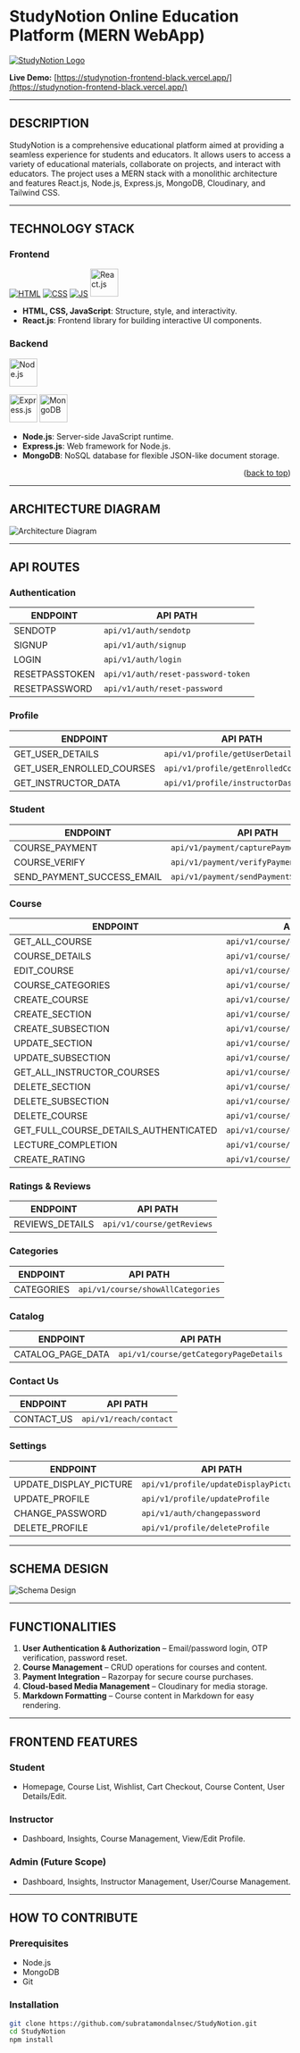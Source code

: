 # StudyNotion Online Education Platform (MERN WebApp) 

[![StudyNotion Logo](https://res.cloudinary.com/dvpulu3cc/image/upload/v1702489710/Screenshot_2023-12-13_231558_dwyhv3.png)](https://studynotion-frontend-black.vercel.app/)

**Live Demo:** [https://studynotion-frontend-black.vercel.app/](https://studynotion-frontend-black.vercel.app/)

---

## DESCRIPTION

StudyNotion is a comprehensive educational platform aimed at providing a seamless experience for students and educators. It allows users to access a variety of educational materials, collaborate on projects, and interact with educators. The project uses a MERN stack with a monolithic architecture and features React.js, Node.js, Express.js, MongoDB, Cloudinary, and Tailwind CSS.

---

## TECHNOLOGY STACK

### Frontend
<p>
  <a href="https://www.w3schools.com/html/"><img src="https://img.icons8.com/color/70/000000/html-5--v1.png" alt="HTML" /></a>
  <a href="https://www.w3schools.com/css/"><img src="https://img.icons8.com/color/70/000000/css3.png" alt="CSS" /></a>
  <a href="https://www.w3schools.com/js/"><img src="https://img.icons8.com/color/70/000000/javascript--v1.png" alt="JS" /></a>
  <a href="https://reactjs.org/"><img src="https://upload.wikimedia.org/wikipedia/commons/a/a7/React-icon.svg" alt="React.js" width="50" height="50" /></a>
</p>

- **HTML, CSS, JavaScript**: Structure, style, and interactivity.
- **React.js**: Frontend library for building interactive UI components.

### Backend
<p>
  <a href="https://nodejs.org/"><img src="https://e7.pngegg.com/pngimages/247/558/png-clipart-node-js-javascript-express-js-npm-react-github-angle-text.png" alt="Node.js" width="50" height="50" /></a>
  <div style="background-color: white; display: inline-block;">
  <img src="https://cdn.icon-icons.com/icons2/2699/PNG/512/expressjs_logo_icon_169185.png" alt="Express.js" width="50" height="50" />
</div>
  <a href="https://www.mongodb.com/docs/"><img src="https://w7.pngwing.com/pngs/956/695/png-transparent-mongodb-original-wordmark-logo-icon-thumbnail.png" alt="MongoDB" width="50" height="50" /></a>
</p>

- **Node.js**: Server-side JavaScript runtime.
- **Express.js**: Web framework for Node.js.
- **MongoDB**: NoSQL database for flexible JSON-like document storage.

<p align="right">(<a href="#top">back to top</a>)</p>

---

## ARCHITECTURE DIAGRAM

![Architecture Diagram](https://res.cloudinary.com/dvpulu3cc/image/upload/v1699036870/Screenshot_2023-11-04_000952_argzj8.jpg)

---

## API ROUTES

### Authentication
| ENDPOINT       | API PATH                        |
|----------------|---------------------------------|
| SENDOTP        | `api/v1/auth/sendotp`           |
| SIGNUP         | `api/v1/auth/signup`            |
| LOGIN          | `api/v1/auth/login`             |
| RESETPASSTOKEN | `api/v1/auth/reset-password-token` |
| RESETPASSWORD  | `api/v1/auth/reset-password`    |

### Profile
| ENDPOINT                    | API PATH                           |
|-------------------------------|-----------------------------------|
| GET_USER_DETAILS              | `api/v1/profile/getUserDetails`    |
| GET_USER_ENROLLED_COURSES     | `api/v1/profile/getEnrolledCourses` |
| GET_INSTRUCTOR_DATA           | `api/v1/profile/instructorDashboard` |

### Student
| ENDPOINT                     | API PATH                           |
|-------------------------------|-----------------------------------|
| COURSE_PAYMENT               | `api/v1/payment/capturePayment`   |
| COURSE_VERIFY                | `api/v1/payment/verifyPayment`    |
| SEND_PAYMENT_SUCCESS_EMAIL   | `api/v1/payment/sendPaymentSuccessEmail` |

### Course
| ENDPOINT                               | API PATH                               |
|----------------------------------------|----------------------------------------|
| GET_ALL_COURSE                         | `api/v1/course/getAllCourses`          |
| COURSE_DETAILS                         | `api/v1/course/getCourseDetails`       |
| EDIT_COURSE                            | `api/v1/course/editCourse`             |
| COURSE_CATEGORIES                       | `api/v1/course/showAllCategories`      |
| CREATE_COURSE                           | `api/v1/course/createCourse`           |
| CREATE_SECTION                          | `api/v1/course/addSection`             |
| CREATE_SUBSECTION                       | `api/v1/course/addSubSection`          |
| UPDATE_SECTION                          | `api/v1/course/updateSection`          |
| UPDATE_SUBSECTION                       | `api/v1/course/updateSubSection`       |
| GET_ALL_INSTRUCTOR_COURSES              | `api/v1/course/getInstructorCourses`   |
| DELETE_SECTION                          | `api/v1/course/deleteSection`          |
| DELETE_SUBSECTION                       | `api/v1/course/deleteSubSection`       |
| DELETE_COURSE                           | `api/v1/course/deleteCourse`           |
| GET_FULL_COURSE_DETAILS_AUTHENTICATED   | `api/v1/course/getFullCourseDetails`   |
| LECTURE_COMPLETION                       | `api/v1/course/updateCourseProgress`   |
| CREATE_RATING                            | `api/v1/course/createRating`           |

### Ratings & Reviews
| ENDPOINT         | API PATH                  |
|------------------|---------------------------|
| REVIEWS_DETAILS  | `api/v1/course/getReviews` |

### Categories
| ENDPOINT     | API PATH                          |
|--------------|-----------------------------------|
| CATEGORIES   | `api/v1/course/showAllCategories` |

### Catalog
| ENDPOINT          | API PATH                                 |
|------------------|------------------------------------------|
| CATALOG_PAGE_DATA | `api/v1/course/getCategoryPageDetails`   |

### Contact Us
| ENDPOINT    | API PATH                    |
|------------|------------------------------|
| CONTACT_US | `api/v1/reach/contact`       |

### Settings
| ENDPOINT                 | API PATH                              |
|--------------------------|---------------------------------------|
| UPDATE_DISPLAY_PICTURE   | `api/v1/profile/updateDisplayPicture` |
| UPDATE_PROFILE           | `api/v1/profile/updateProfile`        |
| CHANGE_PASSWORD          | `api/v1/auth/changepassword`          |
| DELETE_PROFILE           | `api/v1/profile/deleteProfile`        |

---

## SCHEMA DESIGN

![Schema Design](https://res.cloudinary.com/dvpulu3cc/image/upload/v1699036870/Screenshot_2023-11-04_001024_ef0phq.jpg)

---

## FUNCTIONALITIES

1. **User Authentication & Authorization** – Email/password login, OTP verification, password reset.
2. **Course Management** – CRUD operations for courses and content.
3. **Payment Integration** – Razorpay for secure course purchases.
4. **Cloud-based Media Management** – Cloudinary for media storage.
5. **Markdown Formatting** – Course content in Markdown for easy rendering.

---

## FRONTEND FEATURES

### Student
- Homepage, Course List, Wishlist, Cart Checkout, Course Content, User Details/Edit.

### Instructor
- Dashboard, Insights, Course Management, View/Edit Profile.

### Admin (Future Scope)
- Dashboard, Insights, Instructor Management, User/Course Management.

---

## HOW TO CONTRIBUTE

### Prerequisites
- Node.js
- MongoDB
- Git

### Installation
```bash
git clone https://github.com/subratamondalnsec/StudyNotion.git
cd StudyNotion
npm install

